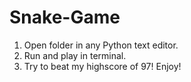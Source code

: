 # Snake-Game
1. Open folder in any Python text editor.
2. Run and play in terminal.
3. Try to beat my highscore of 97! Enjoy!
